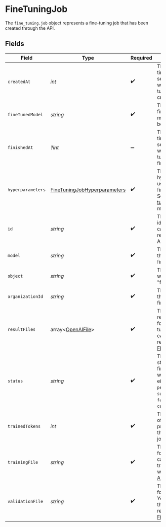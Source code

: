 # FineTuningJob

The `fine_tuning.job` object represents a fine-tuning job that has been created through the API.



## Fields

| Field                                                                                                                                                    | Type                                                                                                                                                     | Required                                                                                                                                                 | Description                                                                                                                                              |
| -------------------------------------------------------------------------------------------------------------------------------------------------------- | -------------------------------------------------------------------------------------------------------------------------------------------------------- | -------------------------------------------------------------------------------------------------------------------------------------------------------- | -------------------------------------------------------------------------------------------------------------------------------------------------------- |
| `createdAt`                                                                                                                                              | *int*                                                                                                                                                    | :heavy_check_mark:                                                                                                                                       | The Unix timestamp (in seconds) for when the fine-tuning job was created.                                                                                |
| `fineTunedModel`                                                                                                                                         | *string*                                                                                                                                                 | :heavy_check_mark:                                                                                                                                       | The name of the fine-tuned model that is being created.                                                                                                  |
| `finishedAt`                                                                                                                                             | *?int*                                                                                                                                                   | :heavy_minus_sign:                                                                                                                                       | The Unix timestamp (in seconds) for when the fine-tuning job was finished.                                                                               |
| `hyperparameters`                                                                                                                                        | [FineTuningJobHyperparameters](../../models/shared/FineTuningJobHyperparameters.md)                                                                      | :heavy_check_mark:                                                                                                                                       | The hyperparameters used for the fine-tuning job. See the [fine-tuning guide](/docs/guides/fine-tuning) for more details.                                |
| `id`                                                                                                                                                     | *string*                                                                                                                                                 | :heavy_check_mark:                                                                                                                                       | The object identifier, which can be referenced in the API endpoints.                                                                                     |
| `model`                                                                                                                                                  | *string*                                                                                                                                                 | :heavy_check_mark:                                                                                                                                       | The base model that is being fine-tuned.                                                                                                                 |
| `object`                                                                                                                                                 | *string*                                                                                                                                                 | :heavy_check_mark:                                                                                                                                       | The object type, which is always "fine_tuning.job".                                                                                                      |
| `organizationId`                                                                                                                                         | *string*                                                                                                                                                 | :heavy_check_mark:                                                                                                                                       | The organization that owns the fine-tuning job.                                                                                                          |
| `resultFiles`                                                                                                                                            | array<[OpenAIFile](../../models/shared/OpenAIFile.md)>                                                                                                   | :heavy_check_mark:                                                                                                                                       | The compiled results file ID(s) for the fine-tuning job. You can retrieve the results with the [Files API](/docs/api-reference/files/retrieve-contents). |
| `status`                                                                                                                                                 | *string*                                                                                                                                                 | :heavy_check_mark:                                                                                                                                       | The current status of the fine-tuning job, which can be either `created`, `pending`, `running`, `succeeded`, `failed`, or `cancelled`.                   |
| `trainedTokens`                                                                                                                                          | *int*                                                                                                                                                    | :heavy_check_mark:                                                                                                                                       | The total number of billable tokens processed by this fine-tuning job.                                                                                   |
| `trainingFile`                                                                                                                                           | *string*                                                                                                                                                 | :heavy_check_mark:                                                                                                                                       | The file ID used for training. You can retrieve the training data with the [Files API](/docs/api-reference/files/retrieve-contents).                     |
| `validationFile`                                                                                                                                         | *string*                                                                                                                                                 | :heavy_check_mark:                                                                                                                                       | The file ID used for validation. You can retrieve the validation results with the [Files API](/docs/api-reference/files/retrieve-contents).              |